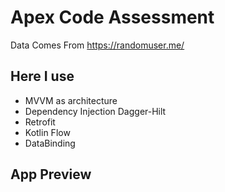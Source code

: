 # Apex Code Assessment

Data Comes From https://randomuser.me/ 

## Here I use 
- MVVM as architecture
- Dependency Injection Dagger-Hilt
- Retrofit
- Kotlin Flow
- DataBinding

## App Preview

